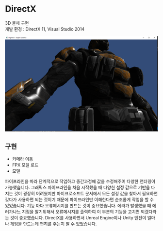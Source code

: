 # DirectX
3D 물체 구현</br>
개발 환경 : DirectX 11, Visual Studio 2014</br>

![DirectX](Sample.png)
## 구현
- 카메라 이동
- FPX 모델 로드
- 모델 

파이프라인을 따라 단계적으로 작업하고 중간과정에 값을 수정해주어 다양한 랜더링이 가능했습니다. 
그래픽스 파이프라인을 처음 시작했을 때 다양한 설정 값으로 기반을 다지는 것이 굉장히 어려웠지만 
마이크로소프트 문서에서 모든 설정 값을 찾아서 필요하면 갖다가 사용하면 되는 것이기 때문에 
파이프라인만 이해한다면 순조롭게 작업을 할 수 있었습니다. 기능 마다 오류메시지를 만드는 것이 중요했습니다.
에러가 발생했을 때 에러가나느 지점을 알기위해서 오류메시지를 출력하여 이 부분의 기능을 고치면 되겠다라는 것이 중요했습니다.
DirectX를 사용하면서 Unreal Engine이나 Unity 엔진이 얼마나 게임을 만드는데 편히를 주는지 알 수 있었습니다.
